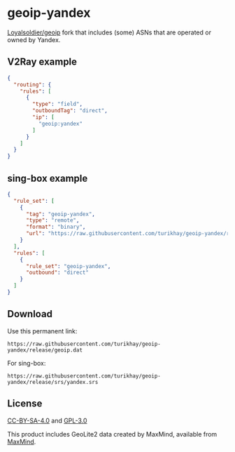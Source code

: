 # geoip-yandex

[Loyalsoldier/geoip](https://github.com/Loyalsoldier/geoip) fork that includes (some) ASNs that are operated or owned by Yandex.


## V2Ray example

```json
{
  "routing": {
    "rules": [
      {
        "type": "field",
        "outboundTag": "direct",
        "ip": [
          "geoip:yandex"
        ]
      }
    ]
  }
}
```

## sing-box example

```json
{
  "rule_set": [
    { 
      "tag": "geoip-yandex",
      "type": "remote",
      "format": "binary",
      "url": "https://raw.githubusercontent.com/turikhay/geoip-yandex/release/srs/yandex.srs"
    }
  ],
  "rules": [
    { 
      "rule_set": "geoip-yandex",
      "outbound": "direct"
    }
  ]
}
```

## Download

Use this permanent link:

`https://raw.githubusercontent.com/turikhay/geoip-yandex/release/geoip.dat`

For sing-box:

`https://raw.githubusercontent.com/turikhay/geoip-yandex/release/srs/yandex.srs`

## License

[CC-BY-SA-4.0](https://creativecommons.org/licenses/by-sa/4.0/) and [GPL-3.0](https://github.com/Loyalsoldier/geoip/blob/master/LICENSE-GPL)

This product includes GeoLite2 data created by MaxMind, available from [MaxMind](http://www.maxmind.com).

